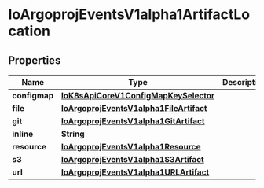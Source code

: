 
# IoArgoprojEventsV1alpha1ArtifactLocation

## Properties
Name | Type | Description | Notes
------------ | ------------- | ------------- | -------------
**configmap** | [**IoK8sApiCoreV1ConfigMapKeySelector**](IoK8sApiCoreV1ConfigMapKeySelector.md) |  |  [optional]
**file** | [**IoArgoprojEventsV1alpha1FileArtifact**](IoArgoprojEventsV1alpha1FileArtifact.md) |  |  [optional]
**git** | [**IoArgoprojEventsV1alpha1GitArtifact**](IoArgoprojEventsV1alpha1GitArtifact.md) |  |  [optional]
**inline** | **String** |  |  [optional]
**resource** | [**IoArgoprojEventsV1alpha1Resource**](IoArgoprojEventsV1alpha1Resource.md) |  |  [optional]
**s3** | [**IoArgoprojEventsV1alpha1S3Artifact**](IoArgoprojEventsV1alpha1S3Artifact.md) |  |  [optional]
**url** | [**IoArgoprojEventsV1alpha1URLArtifact**](IoArgoprojEventsV1alpha1URLArtifact.md) |  |  [optional]



